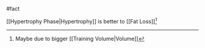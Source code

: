 #fact

[[Hypertrophy Phase|Hypertrophy]] is better to [[Fat Loss]][^1]

[^1]: Maybe due to bigger [[Training Volume|Volume]]
